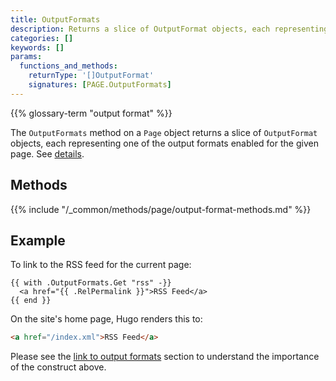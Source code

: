 ```yaml
---
title: OutputFormats
description: Returns a slice of OutputFormat objects, each representing one of the output formats enabled for the given page.
categories: []
keywords: []
params:
  functions_and_methods:
    returnType: '[]OutputFormat'
    signatures: [PAGE.OutputFormats]
---
```


{{% glossary-term "output format" %}}

The `OutputFormats` method on a `Page` object returns a slice of `OutputFormat` objects, each representing one of the output formats enabled for the given page. See&nbsp;[details](/configuration/output-formats/).

## Methods

{{% include "/_common/methods/page/output-format-methods.md" %}}

## Example

To link to the RSS feed for the current page:

```go-html-template
{{ with .OutputFormats.Get "rss" -}}
  <a href="{{ .RelPermalink }}">RSS Feed</a>
{{ end }}
```

On the site's home page, Hugo renders this to:

```html
<a href="/index.xml">RSS Feed</a>
```

Please see the [link to output formats] section to understand the importance of the construct above.

[link to output formats]: /configuration/output-formats/#link-to-output-formats
